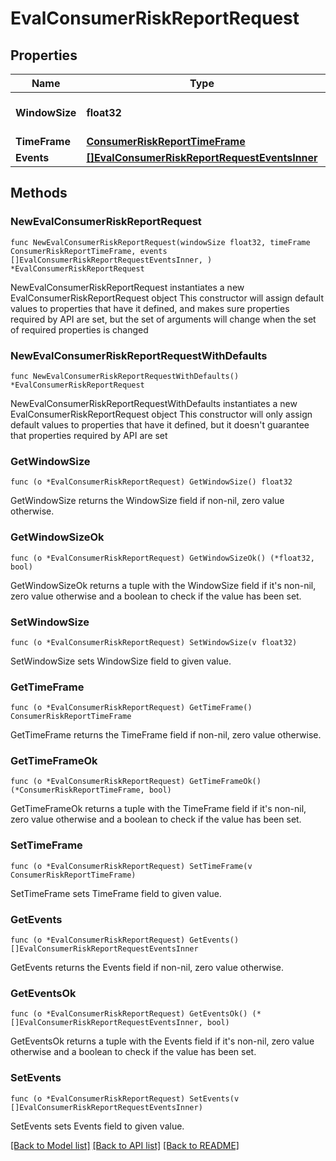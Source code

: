 # EvalConsumerRiskReportRequest

## Properties

Name | Type | Description | Notes
------------ | ------------- | ------------- | -------------
**WindowSize** | **float32** | The size of the window for training | 
**TimeFrame** | [**ConsumerRiskReportTimeFrame**](ConsumerRiskReportTimeFrame.md) |  | 
**Events** | [**[]EvalConsumerRiskReportRequestEventsInner**](EvalConsumerRiskReportRequestEventsInner.md) |  | 

## Methods

### NewEvalConsumerRiskReportRequest

`func NewEvalConsumerRiskReportRequest(windowSize float32, timeFrame ConsumerRiskReportTimeFrame, events []EvalConsumerRiskReportRequestEventsInner, ) *EvalConsumerRiskReportRequest`

NewEvalConsumerRiskReportRequest instantiates a new EvalConsumerRiskReportRequest object
This constructor will assign default values to properties that have it defined,
and makes sure properties required by API are set, but the set of arguments
will change when the set of required properties is changed

### NewEvalConsumerRiskReportRequestWithDefaults

`func NewEvalConsumerRiskReportRequestWithDefaults() *EvalConsumerRiskReportRequest`

NewEvalConsumerRiskReportRequestWithDefaults instantiates a new EvalConsumerRiskReportRequest object
This constructor will only assign default values to properties that have it defined,
but it doesn't guarantee that properties required by API are set

### GetWindowSize

`func (o *EvalConsumerRiskReportRequest) GetWindowSize() float32`

GetWindowSize returns the WindowSize field if non-nil, zero value otherwise.

### GetWindowSizeOk

`func (o *EvalConsumerRiskReportRequest) GetWindowSizeOk() (*float32, bool)`

GetWindowSizeOk returns a tuple with the WindowSize field if it's non-nil, zero value otherwise
and a boolean to check if the value has been set.

### SetWindowSize

`func (o *EvalConsumerRiskReportRequest) SetWindowSize(v float32)`

SetWindowSize sets WindowSize field to given value.


### GetTimeFrame

`func (o *EvalConsumerRiskReportRequest) GetTimeFrame() ConsumerRiskReportTimeFrame`

GetTimeFrame returns the TimeFrame field if non-nil, zero value otherwise.

### GetTimeFrameOk

`func (o *EvalConsumerRiskReportRequest) GetTimeFrameOk() (*ConsumerRiskReportTimeFrame, bool)`

GetTimeFrameOk returns a tuple with the TimeFrame field if it's non-nil, zero value otherwise
and a boolean to check if the value has been set.

### SetTimeFrame

`func (o *EvalConsumerRiskReportRequest) SetTimeFrame(v ConsumerRiskReportTimeFrame)`

SetTimeFrame sets TimeFrame field to given value.


### GetEvents

`func (o *EvalConsumerRiskReportRequest) GetEvents() []EvalConsumerRiskReportRequestEventsInner`

GetEvents returns the Events field if non-nil, zero value otherwise.

### GetEventsOk

`func (o *EvalConsumerRiskReportRequest) GetEventsOk() (*[]EvalConsumerRiskReportRequestEventsInner, bool)`

GetEventsOk returns a tuple with the Events field if it's non-nil, zero value otherwise
and a boolean to check if the value has been set.

### SetEvents

`func (o *EvalConsumerRiskReportRequest) SetEvents(v []EvalConsumerRiskReportRequestEventsInner)`

SetEvents sets Events field to given value.



[[Back to Model list]](../README.md#documentation-for-models) [[Back to API list]](../README.md#documentation-for-api-endpoints) [[Back to README]](../README.md)


